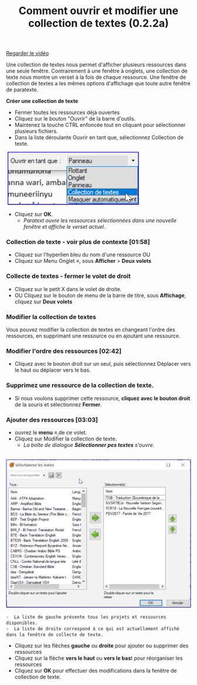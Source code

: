 ﻿---
title: Comment ouvrir et modifier une collection de textes (0.2.2a)
---
[Regarder le vidéo](https://vimeopro.com/lingtransoft/paratext9fr/video/419872321)

Une collection de textes nous permet d'afficher plusieurs ressources dans une seule fenêtre. Contrairement à une fenêtre à onglets, une collection de texte nous montre un verset à la fois de chaque ressource. Une fenêtre de collection de textes a les mêmes options d'affichage que toute autre fenêtre de paratexte.

**Créer une collection de texte**

-   Fermer toutes les ressources déjà ouvertes
-   Cliquez sur le bouton "Ouvrir" de la barre d'outils.
-   Maintenez la touche CTRL enfoncée tout en cliquant pour sélectionner plusieurs fichiers.
-   Dans la liste déroulante Ouvrir en tant que, sélectionnez Collection de texte.

    ![](../media/72f69bdab3bc80883b3edc8d147c3425.png)

-   Cliquez sur **OK**.
    -  *Paratext ouvre les ressources sélectionnées dans une nouvelle fenêtre et affiche le verset actuel*.

### Collection de texte - voir plus de contexte [01:58]

-   Cliquez sur l'hyperlien bleu du nom d'une ressource OU
-   Cliquez sur Menu Onglet **≡**, sous **Afficher** \> **Deux volets**

### Collecte de textes - fermer le volet de droit

-   Cliquez sur le petit X dans le volet de droite.
-   OU Cliquez sur le bouton de menu de la barre de titre, sous **Affichage**, cliquez sur **Deux volets**

### Modifier la collection de textes

Vous pouvez modifier la collection de textes en changeant l'ordre des ressources, en supprimant une ressource ou en ajoutant une ressource.

### Modifier l'ordre des ressources [02:42]

-   Cliquez avec le bouton droit sur un seul, puis sélectionnez Déplacer vers le haut ou déplacer vers le bas.

### Supprimez une ressource de la collection de texte.

-   Si nous voulons supprimer cette ressource, **cliquez avec le bouton droit** de la souris et sélectionnez **Fermer**.

### Ajouter des ressources [03:03]

-   ouvrez le **menu** **≡**,de ce volet.
-   Cliquez sur Modifier la collection de texte.
    -  *La boîte de dialogue **Sélectionner pes textes** s'ouvre*.

    ![](../media/6f06076de0f8a06ffa8c2ef8c83f1497.png)

    -  La liste de gauche présente tous les projets et ressources disponibles.
    -  La liste de droite correspond à ce qui est actuellement affiché dans la fenêtre de collecte de texte.
-   Cliquez sur les flèches **gauche** ou **droite** pour ajouter ou supprimer des ressources
-   Cliquez sur la flèche **vers le haut** ou **vers le bas**t pour réorganiser les ressources
-   Cliquez sur **OK** pour effectuer des modifications dans la fenêtre de collection de texte.
